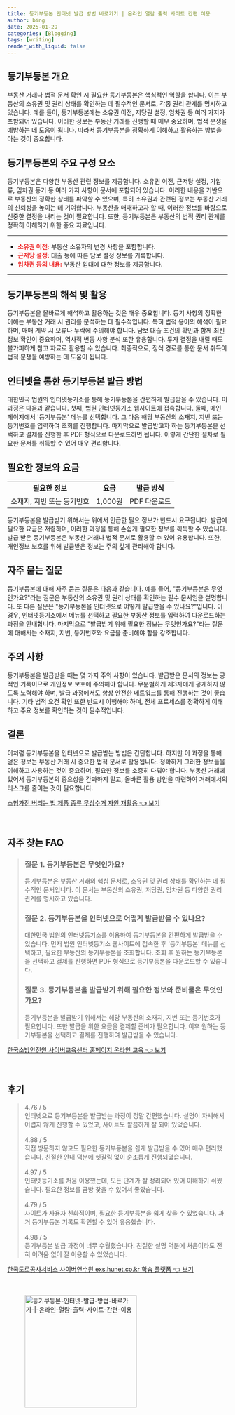 ```yaml
---
title: 등기부등본 인터넷 발급 방법 바로가기 | 온라인 열람 출력 사이트 간편 이용
author: bing
date: 2025-01-29
categories: [Blogging]
tags: [writing]
render_with_liquid: false
---
```



<h2 id='등기부등본 개요'>등기부등본 개요</h2>

<p>부동산 거래나 법적 문서 확인 시 필요한 등기부등본은 핵심적인 역할을 합니다. 이는 부동산의 소유권 및 권리 상태를 확인하는 데 필수적인 문서로, 각종 권리 관계를 명시하고 있습니다. 예를 들어, 등기부등본에는 소유권 이전, 저당권 설정, 임차권 등 여러 가지가 포함되어 있습니다. 이러한 정보는 부동산 거래를 진행할 때 매우 중요하며, 법적 분쟁을 예방하는 데 도움이 됩니다. 따라서 등기부등본을 정확하게 이해하고 활용하는 방법을 아는 것이 중요합니다.</p>

<h2 id='등기부등본의 주요 구성 요소'>등기부등본의 주요 구성 요소</h2>

<p>등기부등본은 다양한 부동산 관련 정보를 제공합니다. 소유권 이전, 근저당 설정, 가압류, 임차권 등기 등 여러 가지 사항이 문서에 포함되어 있습니다. 이러한 내용을 기반으로 부동산의 정확한 상태를 파악할 수 있으며, 특히 소유권과 관련된 정보는 부동산 거래의 신뢰성을 높이는 데 기여합니다. 부동산을 매매하고자 할 때, 이러한 정보를 바탕으로 신중한 결정을 내리는 것이 필요합니다. 또한, 등기부등본은 부동산의 법적 권리 관계를 정확히 이해하기 위한 중요 자료입니다.</p>

<hr />

<ul>
    <li><b><span style="color: #ee2323;">소유권 이전:</span></b> 부동산 소유자의 변경 사항을 포함합니다.</li>
    <li><b><span style="color: #ee2323;">근저당 설정:</span></b> 대출 등에 따른 담보 설정 정보를 기록합니다.</li>
    <li><b><span style="color: #ee2323;">임차권 등의 내용:</span></b> 부동산 임대에 대한 정보를 제공합니다.</li>
</ul>

<hr />

<h2 id='등기부등본의 해석 및 활용'>등기부등본의 해석 및 활용</h2>

<p>등기부등본을 올바르게 해석하고 활용하는 것은 매우 중요합니다. 등기 사항의 정확한 이해는 부동산 거래 시 권리를 분석하는 데 필수적입니다. 특히 법적 용어의 해석이 필요하며, 매매 계약 시 오류나 누락에 주의해야 합니다. 담보 대출 조건의 확인과 함께 최신 정보 확인이 중요하며, 역사적 변동 사항 분석 또한 유용합니다. 투자 결정을 내릴 때도 불가피하게 참고 자료로 활용할 수 있습니다. 최종적으로, 정식 경로를 통한 문서 취득이 법적 분쟁을 예방하는 데 도움이 됩니다.</p>

<h2 id='인터넷을 통한 등기부등본 발급 방법'>인터넷을 통한 등기부등본 발급 방법</h2>

<p>대한민국 법원의 인터넷등기소를 통해 등기부등본을 간편하게 발급받을 수 있습니다. 이 과정은 다음과 같습니다. 첫째, 법원 인터넷등기소 웹사이트에 접속합니다. 둘째, 메인 페이지에서 '등기부등본' 메뉴를 선택합니다. 그 다음 해당 부동산의 소재지, 지번 또는 등기번호를 입력하여 조회를 진행합니다. 마지막으로 발급받고자 하는 등기부등본을 선택하고 결제를 진행한 후 PDF 형식으로 다운로드하면 됩니다. 이렇게 간단한 절차로 필요한 문서를 취득할 수 있어 매우 편리합니다.</p>

<h2 id='필요한 정보와 요금'>필요한 정보와 요금</h2>

<table>
    <tr>
        <td style="text-align: center; height: 17px;"><b>필요한 정보</b></td>
        <td style="text-align: center; height: 17px;"><b>요금</b></td>
        <td style="text-align: center; height: 17px;"><b>발급 방식</b></td>
    </tr>
    <tr>
        <td style="text-align: center; height: 17px;">소재지, 지번 또는 등기번호</td>
        <td style="text-align: center; height: 17px;">1,000원</td>
        <td style="text-align: center; height: 17px;">PDF 다운로드</td>
    </tr>
</table>

<p>등기부등본을 발급받기 위해서는 위에서 언급한 필요 정보가 반드시 요구됩니다. 발급에 필요한 요금은 저렴하며, 이러한 과정을 통해 손쉽게 필요한 정보를 획득할 수 있습니다. 발급 받은 등기부등본은 부동산 거래나 법적 문서로 활용할 수 있어 유용합니다. 또한, 개인정보 보호를 위해 발급받은 정보는 주의 깊게 관리해야 합니다.</p>

<h2 id='자주 묻는 질문'>자주 묻는 질문</h2>

<p>등기부등본에 대해 자주 묻는 질문은 다음과 같습니다. 예를 들어, "등기부등본은 무엇인가요?"라는 질문은 부동산의 소유권 및 권리 상태를 확인하는 필수 문서임을 설명합니다. 또 다른 질문은 "등기부등본을 인터넷으로 어떻게 발급받을 수 있나요?"입니다. 이 경우, 인터넷등기소에서 메뉴를 선택하고 필요한 부동산 정보를 입력하여 다운로드하는 과정을 안내합니다. 마지막으로 "발급받기 위해 필요한 정보는 무엇인가요?"라는 질문에 대해서는 소재지, 지번, 등기번호와 요금을 준비해야 함을 강조합니다.</p>

<h2 id='주의 사항'>주의 사항</h2>

<p>등기부등본을 발급받을 때는 몇 가지 주의 사항이 있습니다. 발급받은 문서의 정보는 공적인 기록이므로 개인정보 보호에 주의해야 합니다. 무분별하게 제3자에게 공개하지 않도록 노력해야 하며, 발급 과정에서도 항상 안전한 네트워크를 통해 진행하는 것이 좋습니다. 기타 법적 요건 확인 또한 반드시 이행해야 하며, 전체 프로세스를 정확하게 이해하고 주요 정보를 확인하는 것이 필수적입니다.</p>

<h2 id='결론'>결론</h2>

<p>이처럼 등기부등본을 인터넷으로 발급받는 방법은 간단합니다. 하지만 이 과정을 통해 얻은 정보는 부동산 거래 시 중요한 법적 문서로 활용됩니다. 정확하게 그러한 정보들을 이해하고 사용하는 것이 중요하며, 필요한 정보를 소중히 다뤄야 합니다. 부동산 거래에 있어서 등기부등본의 중요성을 간과하지 말고, 올바른 활용 방안을 마련하여 거래에서의 리스크를 줄이는 것이 필요합니다.</p>


<p><a class="click-button" title="소형가전 버리는 법 제품 종류 무상수거 자원 재활용" href="https://purplelist.github.io/posts/%EC%86%8C%ED%98%95%EA%B0%80%EC%A0%84-%EB%B2%84%EB%A6%AC%EB%8A%94-%EB%B2%95-%EC%A0%9C%ED%92%88-%EC%A2%85%EB%A5%98-%EB%AC%B4%EC%83%81%EC%88%98%EA%B1%B0-%EC%9E%90%EC%9B%90-%EC%9E%AC%ED%99%9C%EC%9A%A9/" rel="dofollow">소형가전 버리는 법 제품 종류 무상수거 자원 재활용 👈 보기</a></p><br>
<h2 id='자주_찾는_FAQ'>자주 찾는 FAQ</h2>
<div itemscope="" itemtype="https://schema.org/FAQPage"> 
<blockquote> 
<div itemscope="" itemprop="mainEntity" itemtype="https://schema.org/Question"> 
<h3 itemprop="name">질문 1. 등기부등본은 무엇인가요? </h3> 
<div itemscope="" itemprop="acceptedAnswer" itemtype="https://schema.org/Answer"> 
<span itemprop="text"> 
<p>등기부등본은 부동산 거래의 핵심 문서로, 소유권 및 권리 상태를 확인하는 데 필수적인 문서입니다. 이 문서는 부동산의 소유권, 저당권, 임차권 등 다양한 권리 관계를 명시하고 있습니다.</p> 
</span> 
</div> 
</div> 
<div itemscope="" itemprop="mainEntity" itemtype="https://schema.org/Question"> 
<h3 itemprop="name">질문 2. 등기부등본을 인터넷으로 어떻게 발급받을 수 있나요? </h3> 
<div itemscope="" itemprop="acceptedAnswer" itemtype="https://schema.org/Answer"> 
<span itemprop="text"> 
<p>대한민국 법원의 인터넷등기소를 이용하여 등기부등본을 간편하게 발급받을 수 있습니다. 먼저 법원 인터넷등기소 웹사이트에 접속한 후 '등기부등본' 메뉴를 선택하고, 필요한 부동산의 등기부등본을 조회합니다. 조회 후 원하는 등기부등본을 선택하고 결제를 진행하면 PDF 형식으로 등기부등본을 다운로드할 수 있습니다.</p> 
</span> 
</div> 
</div> 
<div itemscope="" itemprop="mainEntity" itemtype="https://schema.org/Question"> 
<h3 itemprop="name">질문 3. 등기부등본을 발급받기 위해 필요한 정보와 준비물은 무엇인가요? </h3> 
<div itemscope="" itemprop="acceptedAnswer" itemtype="https://schema.org/Answer"> 
<span itemprop="text"> 
<p>등기부등본을 발급받기 위해서는 해당 부동산의 소재지, 지번 또는 등기번호가 필요합니다. 또한 발급을 위한 요금을 결제할 준비가 필요합니다. 이후 원하는 등기부등본을 선택하고 결제를 진행하여 발급받을 수 있습니다.</p> 
</span> 
</div> 
</div> 
</blockquote> 
</div>
<p><a class="click-button" title="한국소방안전원 사이버교육센터 홈페이지 온라인 교육" href="https://purplelist.github.io/posts/%ED%95%9C%EA%B5%AD%EC%86%8C%EB%B0%A9%EC%95%88%EC%A0%84%EC%9B%90-%EC%82%AC%EC%9D%B4%EB%B2%84%EA%B5%90%EC%9C%A1%EC%84%BC%ED%84%B0-%ED%99%88%ED%8E%98%EC%9D%B4%EC%A7%80-%EC%98%A8%EB%9D%BC%EC%9D%B8-%EA%B5%90%EC%9C%A1/" rel="dofollow">한국소방안전원 사이버교육센터 홈페이지 온라인 교육 👈 보기</a></p><br>
<h2 id='후기'>후기</h2>
<div itemscope itemtype="https://schema.org/Product">
  <blockquote>
  <div itemprop="review" itemscope itemtype="https://schema.org/Review">
      <div itemprop="reviewRating" itemscope itemtype="https://schema.org/Rating"> <span itemprop="ratingValue">4.76</span> / <span itemprop="bestRating">5</span> </div>
      <span itemprop="reviewBody">인터넷으로 등기부등본을 발급받는 과정이 정말 간편했습니다. 설명이 자세해서 어렵지 않게 진행할 수 있었고, 사이트도 깔끔하게 잘 되어 있었습니다.</span>
  </div>
  <br>
  <div itemprop="review" itemscope itemtype="https://schema.org/Review">
      <div itemprop="reviewRating" itemscope itemtype="https://schema.org/Rating"> <span itemprop="ratingValue">4.88</span> / <span itemprop="bestRating">5</span> </div>
      <span itemprop="reviewBody">직접 방문하지 않고도 필요한 등기부등본을 쉽게 발급받을 수 있어 매우 편리했습니다. 친절한 안내 덕분에 헷갈림 없이 순조롭게 진행되었습니다.</span>
  </div>
  <br>
  <div itemprop="review" itemscope itemtype="https://schema.org/Review">
      <div itemprop="reviewRating" itemscope itemtype="https://schema.org/Rating"> <span itemprop="ratingValue">4.97</span> / <span itemprop="bestRating">5</span> </div>
      <span itemprop="reviewBody">인터넷등기소를 처음 이용했는데, 모든 단계가 잘 정리되어 있어 이해하기 쉬웠습니다. 필요한 정보를 금방 찾을 수 있어서 좋았습니다.</span>
  </div>
  <br>
  <div itemprop="review" itemscope itemtype="https://schema.org/Review">
      <div itemprop="reviewRating" itemscope itemtype="https://schema.org/Rating"> <span itemprop="ratingValue">4.79</span> / <span itemprop="bestRating">5</span> </div>
      <span itemprop="reviewBody">사이트가 사용자 친화적이며, 필요한 등기부등본을 쉽게 찾을 수 있었습니다. 과거 등기부등본 기록도 확인할 수 있어 유용했습니다.</span>
  </div>
  <br>
  <div itemprop="review" itemscope itemtype="https://schema.org/Review">
      <div itemprop="reviewRating" itemscope itemtype="https://schema.org/Rating"> <span itemprop="ratingValue">4.98</span> / <span itemprop="bestRating">5</span> </div>
      <span itemprop="reviewBody">등기부등본 발급 과정이 너무 수월했습니다. 친절한 설명 덕분에 처음이라도 전혀 어려움 없이 잘 이용할 수 있었습니다.</span>
  </div>
  </blockquote>
</div>
<p><a class="click-button" title="한국도로공사서비스 사이버연수원 exs.hunet.co.kr 학습 플랫폼" href="https://purplelist.github.io/posts/%ED%95%9C%EA%B5%AD%EB%8F%84%EB%A1%9C%EA%B3%B5%EC%82%AC%EC%84%9C%EB%B9%84%EC%8A%A4-%EC%82%AC%EC%9D%B4%EB%B2%84%EC%97%B0%EC%88%98%EC%9B%90-exs.hunet.co.kr-%ED%95%99%EC%8A%B5-%ED%94%8C%EB%9E%AB%ED%8F%BC/" rel="dofollow">한국도로공사서비스 사이버연수원 exs.hunet.co.kr 학습 플랫폼 👈 보기</a></p><br>
<figure class="image"><img src="https://purplelist.github.io/assets/img/thumbnail/등기부등본-인터넷-발급-방법-바로가기-|-온라인-열람-출력-사이트-간편-이용.webp" alt="등기부등본-인터넷-발급-방법-바로가기-|-온라인-열람-출력-사이트-간편-이용" width="256" height="256"></figure>